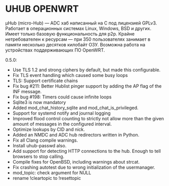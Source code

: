 # UHUB OPENWRT

µHub (micro-Hub) — ADC хаб написанный на C под лицензией GPLv3. Работает в операционных системах Linux, Windows, BSD и других. Имеет только базовую функциональность для p2p. Крайне нетребователен к ресурсам — при 350 пользователях занимает в памяти несколько десятков килобайт ОЗУ. Возможна работа на устройствах поддерживающих ПО OpenWRT.

0.5.0:
- Use TLS 1.2 and strong ciphers by default, but made this configurable.
- Fix TLS event handling which caused some busy loops
- TLS: Support certificate chains
- Fix bug #211: Better Hublist pinger support by adding the AP flag of the INF message.
- Fix bug #198:  Timers could cause infinite loops
- Sqlite3 is now mandatory
- Added mod_chat_history_sqlite and mod_chat_is_privileged.
- Support for systemd notify and journal logging
- Improved flood control counting to strictly not allow more than the given amount of messages in the configured interval.
- Optimize lookups by CID and nick.
- Added an NMDC and ADC hub redirectors written in Python.
- Fix all Clang compile warnings.
- Install uhub-passwd also.
- Add support for detecting HTTP connections to the hub. Enough to tell browsers to stop calling.
- Compile fixes for OpenBSD, including warnings about strcat.
- Fix crashing autotest due to wrong initialization of the usermanager.
- mod_topic: check argument for NULL
- rename !cleartopic to !resettopic
